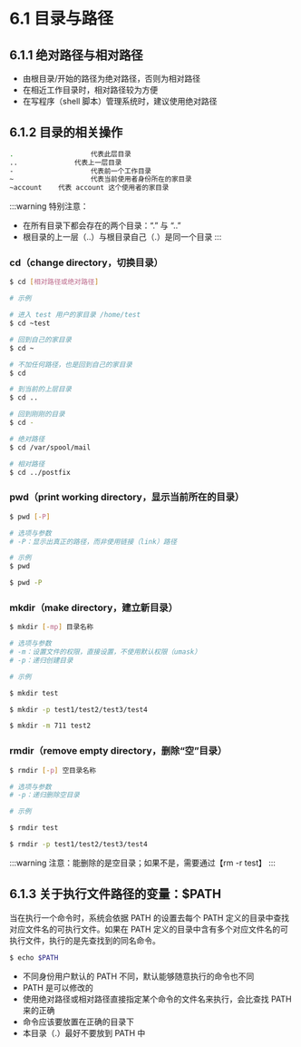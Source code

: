# 6.1 目录与路径

## 6.1.1 绝对路径与相对路径

- 由根目录/开始的路径为绝对路径，否则为相对路径
- 在相近工作目录时，相对路径较为方便
- 在写程序（shell 脚本）管理系统时，建议使用绝对路径

## 6.1.2 目录的相关操作

```bash
.					代表此层目录
..				代表上一层目录
-					代表前一个工作目录
~					代表当前使用者身份所在的家目录
~account	代表 account 这个使用者的家目录
```

:::warning
特别注意：

- 在所有目录下都会存在的两个目录：“.” 与 “..”
- 根目录的上一层（..）与根目录自己（.）是同一个目录
  :::

### cd（change directory，切换目录）

```bash
$ cd [相对路径或绝对路径]

# 示例

# 进入 test 用户的家目录 /home/test
$ cd ~test

# 回到自己的家目录
$ cd ~

# 不加任何路径，也是回到自己的家目录
$ cd

# 到当前的上层目录
$ cd ..

# 回到刚刚的目录
$ cd -

# 绝对路径
$ cd /var/spool/mail

# 相对路径
$ cd ../postfix
```

### pwd（print working directory，显示当前所在的目录）

```bash
$ pwd [-P]

# 选项与参数
# -P：显示出真正的路径，而非使用链接（link）路径

# 示例
$ pwd

$ pwd -P
```

### mkdir（make directory，建立新目录）

```bash
$ mkdir [-mp] 目录名称

# 选项与参数
# -m：设置文件的权限，直接设置，不使用默认权限（umask）
# -p：递归创建目录

# 示例

$ mkdir test

$ mkdir -p test1/test2/test3/test4

$ mkdir -m 711 test2
```

### rmdir（remove empty directory，删除“空”目录）

```bash
$ rmdir [-p] 空目录名称

# 选项与参数
# -p：递归删除空目录

# 示例

$ rmdir test

$ rmdir -p test1/test2/test3/test4
```

:::warning
注意：能删除的是空目录；如果不是，需要通过【rm -r test】
:::

## 6.1.3 关于执行文件路径的变量：$PATH

当在执行一个命令时，系统会依据 PATH 的设置去每个 PATH 定义的目录中查找对应文件名的可执行文件。如果在 PATH 定义的目录中含有多个对应文件名的可执行文件，执行的是先查找到的同名命令。

```bash
$ echo $PATH
```

- 不同身份用户默认的 PATH 不同，默认能够随意执行的命令也不同
- PATH 是可以修改的
- 使用绝对路径或相对路径直接指定某个命令的文件名来执行，会比查找 PATH 来的正确
- 命令应该要放置在正确的目录下
- 本目录（.）最好不要放到 PATH 中
